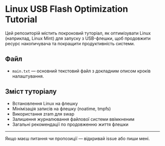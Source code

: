 # Linux USB Flash Optimization Tutorial

Цей репозиторій містить покроковий туторіал, як оптимізувати Linux (наприклад, Linux Mint) для запуску з USB-флешки, щоб продовжити ресурс накопичувача та покращити продуктивність системи.

## Файл

- `main.txt` — основний текстовий файл з докладним описом кроків налаштування.

## Зміст туторіалу

- Встановлення Linux на флешку
- Мінімізація записів на флешку (noatime, tmpfs)
- Використання zram для swap
- Залишення журналювання файлової системи ввімкненим
- Загальні рекомендації по продовженню життя флешки

---

Якщо маєш питання чи пропозиції — відкривай issue або пиши мені.
